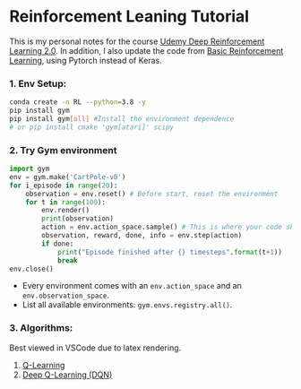 # Reinforcement Leaning Tutorial

This is my personal notes for the course [Udemy Deep Reinforcement Learning 2.0](https://www.udemy.com/course/deep-reinforcement-learning/).
In addition, I also update the code from [Basic Reinforcement Learning](https://github.com/vmayoral/basic_reinforcement_learning), using Pytorch instead of Keras.

### 1. Env Setup:
   
```bash 
conda create -n RL --python=3.8 -y
pip install gym 
pip install gym[all] #Install the environment dependence
# or pip install cmake 'gym[atari]' scipy
``` 

### 2. Try Gym environment
   
```python
import gym
env = gym.make('CartPole-v0')
for i_episode in range(20):
    observation = env.reset() # Before start, reset the environment 
    for t in range(100):
        env.render()            
        print(observation)
        action = env.action_space.sample() # This is where your code should return action
        observation, reward, done, info = env.step(action)
        if done:
            print("Episode finished after {} timesteps".format(t+1))
            break
env.close()
```

+ Every environment comes with an `env.action_space` and an `env.observation_space`.
+ List all available environments: `gym.envs.registry.all()`.

### 3. Algorithms:
Best viewed in VSCode due to latex rendering.
1. [Q-Learning](T1_QLearning/Q-learning.md)
2. [Deep Q-Learning (DQN)](T2_DeepQLearning/Deep_Q-learning.md)